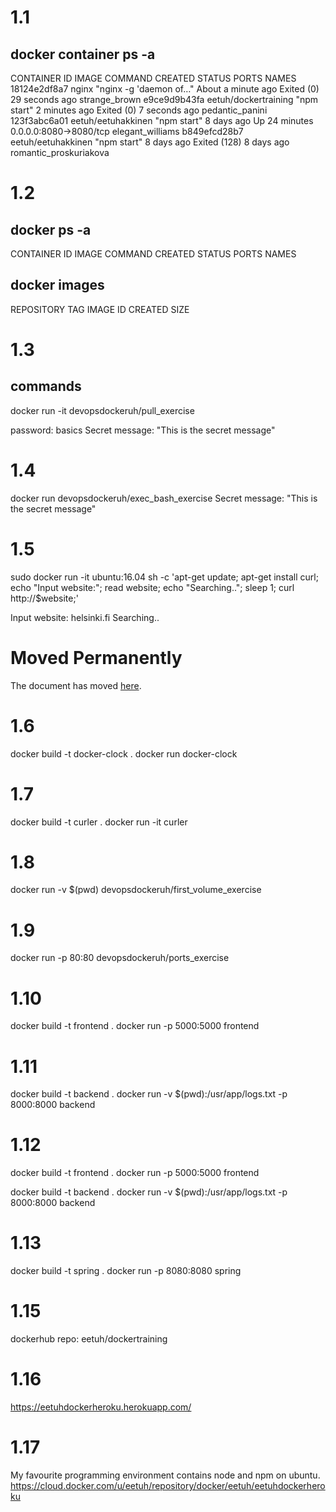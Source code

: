 # 1.1
## docker container ps -a
CONTAINER ID        IMAGE                  COMMAND                  CREATED              STATUS                      PORTS                    NAMES
18124e2df8a7        nginx                  "nginx -g 'daemon of…"   About a minute ago   Exited (0) 29 seconds ago                            strange_brown
e9ce9d9b43fa        eetuh/dockertraining   "npm start"              2 minutes ago        Exited (0) 7 seconds ago                             pedantic_panini
123f3abc6a01        eetuh/eetuhakkinen     "npm start"              8 days ago           Up 24 minutes               0.0.0.0:8080->8080/tcp   elegant_williams
b849efcd28b7        eetuh/eetuhakkinen     "npm start"              8 days ago           Exited (128) 8 days ago                              romantic_proskuriakova

# 1.2
## docker ps -a
CONTAINER ID        IMAGE               COMMAND             CREATED             STATUS              PORTS               NAMES

## docker images
REPOSITORY           TAG                 IMAGE ID            CREATED             SIZE

# 1.3
## commands
docker run -it devopsdockeruh/pull_exercise

password: basics
Secret message: "This is the secret message"

# 1.4
docker run devopsdockeruh/exec_bash_exercise
Secret message: "This is the secret message"

# 1.5
sudo docker run -it ubuntu:16.04 sh -c 'apt-get update; apt-get install curl; echo "Input website:"; read website; echo "Searching.."; sleep 1; curl http://$website;'

Input website:
helsinki.fi
Searching..
<!DOCTYPE HTML PUBLIC "-//IETF//DTD HTML 2.0//EN">
<html><head>
<title>301 Moved Permanently</title>
</head><body>
<h1>Moved Permanently</h1>
<p>The document has moved <a href="http://www.helsinki.fi/">here</a>.</p>
</body></html>


# 1.6
docker build -t docker-clock .
docker run docker-clock

# 1.7
docker build -t curler .
docker run -it curler

# 1.8
docker run -v $(pwd) devopsdockeruh/first_volume_exercise

# 1.9
docker run -p 80:80 devopsdockeruh/ports_exercise

# 1.10
docker build -t frontend .
docker run -p 5000:5000 frontend

# 1.11
docker build -t backend .
docker run -v $(pwd):/usr/app/logs.txt -p 8000:8000 backend

# 1.12
docker build -t frontend .
docker run -p 5000:5000 frontend

docker build -t backend .
docker run -v $(pwd):/usr/app/logs.txt -p 8000:8000 backend

# 1.13
docker build -t spring .
docker run -p 8080:8080 spring

# 1.15
dockerhub repo: eetuh/dockertraining

# 1.16
https://eetuhdockerheroku.herokuapp.com/

# 1.17
My favourite programming environment contains node and npm on ubuntu.
https://cloud.docker.com/u/eetuh/repository/docker/eetuh/eetuhdockerheroku